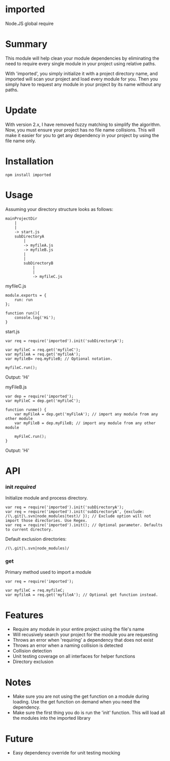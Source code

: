 # imported
Node.JS global require

# Summary
This module will help clean your module dependencies by eliminating the need to require every single module in your project using relative paths.

With 'imported', you simply initialize it with a project directory name, and imported will scan your project and load every module for you. Then you simply have to request any module in your project by its name without any paths.

# Update
With version 2.x, I have removed fuzzy matching to simplify the algorithm. Now, you must ensure your project has no file name collisions.
This will make it easier for you to get any dependency in your project by using the file name only.

# Installation
```
npm install imported
```

# Usage
Assuming your directory structure looks as follows:

```
mainProjectDir
    |
    |
    -> start.js
    subDirectoryA
        |
        -> myfileA.js
        -> myfileB.js
        |
        |
        subDirectoryB
            |
            |
            -> myfileC.js
```

myfileC.js
```
module.exports = {
    run: run
};

function run(){
    console.log('Hi');
}
```

start.js
```
var req = require('imported').init('subDirectoryA');

var myfileC = req.get('myfileC');
var myfileA = req.get('myfileA');
var myfileB= req.myFileB; // Optional notation.

myfileC.run();
```

Output: 'Hi'

myFileB.js
```
var dep = require('imported');
var myFileC = dep.get('myFileC');

function runme() {
    var myFileA = dep.get('myFileA'); // import any module from any other module
    var myFileB = dep.myFileB; // import any module from any other module

    myFileC.run();
}
```
Output: 'Hi'

# API
### init *required*
Initialize module and process directory.

```
var req = require('imported').init('subDirectoryA');
var req = require('imported').init('subDirectoryA', {exclude: /(\.git|\.svn|node_modules|test)/ }); // Exclude option will not import those directories. Use Regex.
var req = require('imported').init(); // Optional parameter. Defaults to current directory.
```
Default exclusion directories:
```
/(\.git|\.svn|node_modules)/
```

### get
Primary method used to import a module
```
var req = require('imported');

var myfileC = req.myfileC;
var myfileA = req.get('myfileA'); // Optional get function instead.
```

# Features
- Require any module in your entire project using the file's name
- Will recusively search your project for the module you are requesting
- Throws an error when 'requiring' a dependency that does not exist
- Throws an error when a naming collision is detected
- Collision detection
- Unit testing coverage on all interfaces for helper functions
- Directory exclusion

# Notes
- Make sure you are not using the get function on a module during loading. Use the get function on demand when you need the dependency.
- Make sure the first thing you do is run the 'init' function. This will load all the modules into the imported library

# Future
- Easy dependency override for unit testing mocking
